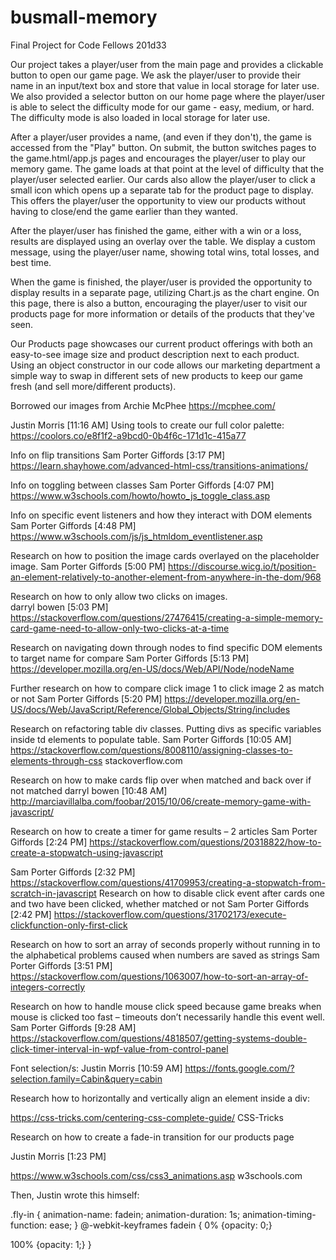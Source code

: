 # busmall-memory
Final Project for Code Fellows 201d33

Our project takes a player/user from the main page and provides a clickable button to open our game page.  We ask the player/user to provide their name in an input/text box and store that value in local storage for later use. We also provided a selector button on our home page where the player/user is able to select the difficulty mode for our game - easy, medium, or hard. The difficulty mode is also loaded in local storage for later use. 

After a player/user provides a name, (and even if they don't), the game is accessed from the "Play" button.  On submit, the button switches pages to the game.html/app.js pages and encourages the player/user to play our memory game. The game loads at that point at the level of difficulty that the player/user selected earlier.  Our cards also allow the player/user to click a small icon which opens up a separate tab for the product page to display.  This offers the player/user the opportunity to view our products without having to close/end the game earlier than they wanted.  

After the player/user has finished the game, either with a win or a loss, results are displayed using an overlay over the table.  We display a custom message, using the player/user name, showing total wins, total losses, and best time.  

When the game is finished, the player/user is provided the opportunity to display results in a separate page, utilizing Chart.js as the chart engine.  On this page, there is also a button, encouraging the player/user to visit our products page for more information or details of the products that they've seen.  

Our Products page showcases our current product offerings with both an easy-to-see image size and product description next to each product.  Using an object constructor in our code allows our marketing department a simple way to swap in different sets of new products to keep our game fresh (and sell more/different products).


Borrowed our images from Archie McPhee
https://mcphee.com/

Justin Morris [11:16 AM]
Using tools to create our full color palette:
https://coolors.co/e8f1f2-a9bcd0-0b4f6c-171d1c-415a77

Info on flip transitions
Sam Porter Giffords [3:17 PM]
https://learn.shayhowe.com/advanced-html-css/transitions-animations/

Info on toggling between classes 
Sam Porter Giffords [4:07 PM]
https://www.w3schools.com/howto/howto_js_toggle_class.asp

Info on specific event listeners and how they interact with DOM elements
Sam Porter Giffords [4:48 PM]
https://www.w3schools.com/js/js_htmldom_eventlistener.asp

Research on how to position the image cards overlayed on the placeholder image.
Sam Porter Giffords [5:00 PM]
https://discourse.wicg.io/t/position-an-element-relatively-to-another-element-from-anywhere-in-the-dom/968

Research on how to only allow two clicks on images.  
darryl bowen [5:03 PM]
https://stackoverflow.com/questions/27476415/creating-a-simple-memory-card-game-need-to-allow-only-two-clicks-at-a-time

Research on navigating down through nodes to find specific DOM elements to target name for compare
Sam Porter Giffords [5:13 PM]
https://developer.mozilla.org/en-US/docs/Web/API/Node/nodeName

Further research on how to compare click image 1 to click image 2 as match or not
Sam Porter Giffords [5:20 PM]
https://developer.mozilla.org/en-US/docs/Web/JavaScript/Reference/Global_Objects/String/includes

Research on refactoring table div classes.  Putting divs as specific variables inside td elements to populate table.
Sam Porter Giffords [10:05 AM]
https://stackoverflow.com/questions/8008110/assigning-classes-to-elements-through-css
stackoverflow.com

Research on how to make cards flip over when matched and back over if not matched
darryl bowen [10:48 AM]
http://marciavillalba.com/foobar/2015/10/06/create-memory-game-with-javascript/

Research on how to create a timer for game results – 2 articles
Sam Porter Giffords [2:24 PM]
https://stackoverflow.com/questions/20318822/how-to-create-a-stopwatch-using-javascript

Sam Porter Giffords [2:32 PM]
https://stackoverflow.com/questions/41709953/creating-a-stopwatch-from-scratch-in-javascript
Research on how to disable click event after cards one and two have been clicked, whether matched or not
Sam Porter Giffords [2:42 PM]
https://stackoverflow.com/questions/31702173/execute-clickfunction-only-first-click

Research on how to sort an array of seconds properly without running in to the alphabetical problems caused when numbers are saved as strings
Sam Porter Giffords [3:51 PM]
https://stackoverflow.com/questions/1063007/how-to-sort-an-array-of-integers-correctly

Research on how to handle mouse click speed because game breaks when mouse is clicked too fast – timeouts don’t necessarily handle this event well.
Sam Porter Giffords [9:28 AM]
https://stackoverflow.com/questions/4818507/getting-systems-double-click-timer-interval-in-wpf-value-from-control-panel

Font selection/s:
Justin Morris [10:59 AM]
https://fonts.google.com/?selection.family=Cabin&query=cabin

Research how to horizontally and vertically align an element inside a div:

https://css-tricks.com/centering-css-complete-guide/
CSS-Tricks


Research on how to create a fade-in transition for our products page

Justin Morris [1:23 PM]

https://www.w3schools.com/css/css3_animations.asp
w3schools.com

Then, Justin wrote this himself:

.fly-in {
 animation-name: fadein;
 animation-duration: 1s;
 animation-timing-function: ease;
}
@-webkit-keyframes fadein {
 0% {opacity: 0;}
 
 100% {opacity: 1;}
}



